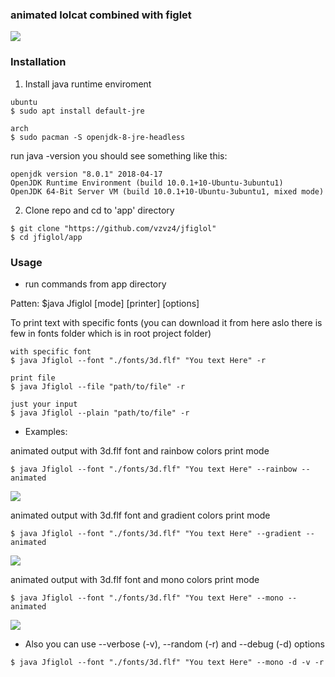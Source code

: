 ### animated lolcat combined with figlet

<img src="https://github.com/vzvz4/jfiglol/blob/master/img/g.gif"/>

### Installation
1. Install java runtime enviroment
```
ubuntu
$ sudo apt install default-jre

arch
$ sudo pacman -S openjdk-8-jre-headless
```
run java -version you should see something like this:
```
openjdk version "8.0.1" 2018-04-17
OpenJDK Runtime Environment (build 10.0.1+10-Ubuntu-3ubuntu1)
OpenJDK 64-Bit Server VM (build 10.0.1+10-Ubuntu-3ubuntu1, mixed mode)
```
2. Clone repo and cd to 'app' directory
```
$ git clone "https://github.com/vzvz4/jfiglol"
$ cd jfiglol/app
```

### Usage
 - run commands from app directory

Patten:
$java Jfiglol \[mode\] \[printer\] \[options\]

To print text with specific fonts (you can download it from here aslo there is few in fonts folder which is in root project folder) 
```
with specific font
$ java Jfiglol --font "./fonts/3d.flf" "You text Here" -r

print file
$ java Jfiglol --file "path/to/file" -r

just your input
$ java Jfiglol --plain "path/to/file" -r
```
 - Examples:

 animated output with 3d.flf font and rainbow colors print mode
 ```
$ java Jfiglol --font "./fonts/3d.flf" "You text Here" --rainbow --animated
```
<img src="https://github.com/vzvz4/jfiglol/blob/master/img/rainbow.gif"/>

animated output with 3d.flf font and gradient colors print mode
 ```
$ java Jfiglol --font "./fonts/3d.flf" "You text Here" --gradient --animated  
```
<img src="https://github.com/vzvz4/jfiglol/tree/master/img/gradient.gif"/>

animated output with 3d.flf font and mono colors print mode
 ```
$ java Jfiglol --font "./fonts/3d.flf" "You text Here" --mono --animated 
```
<img src="https://github.com/vzvz4/jfiglol/blob/master/img/mono.gif"/>

 - Also you can use --verbose (-v), --random (-r) and --debug (-d) options
```
$ java Jfiglol --font "./fonts/3d.flf" "You text Here" --mono -d -v -r
```
